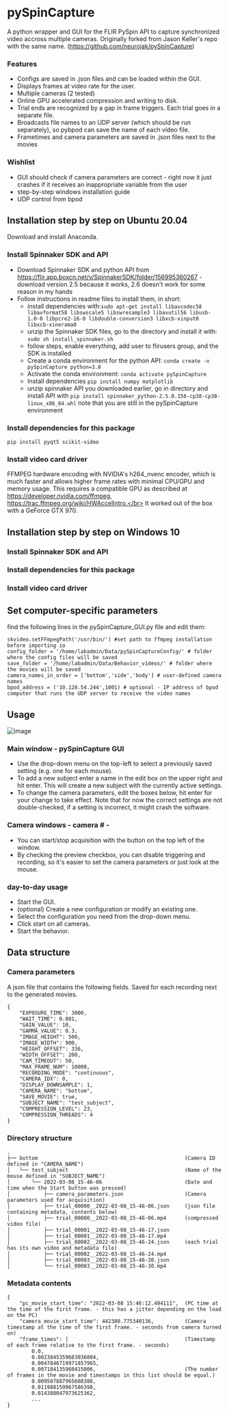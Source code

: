# pySpinCapture
A python wrapper and GUI for the FLIR PySpin API to capture synchronized video accross multiple cameras. Originally forked from Jason Keller's repo with the same name. (https://github.com/neurojak/pySpinCapture)
### Features
- Configs are saved in .json files and can be loaded within the GUI.
- Displays frames at video rate for the user.
- Multiple cameras (2 tested)
- Online GPU accelerated compression and writing to disk.
- Trial ends are recognized by a gap in frame triggers. Each trial goes in a separate file.
- Broadcasts file names to an UDP server (which should be run separately), so pybpod can save the name of each video file.
- Frametimes and camera parameters are saved in .json files next to the movies
### Wishlist
- GUI should check if camera parameters are correct - right now it just crashes if it receives an inappropriate variable from the user
- step-by-step windows installation guide
- UDP control from bpod
## Installation step by step on Ubuntu 20.04
Download and install Anaconda.
### Install Spinnaker SDK and API
- Download Spinnaker SDK and python API from https://flir.app.boxcn.net/v/SpinnakerSDK/folder/156995360267 - download version 2.5 because it works, 2.6 doesn't work for some reason in my hands
- Follow instructions in readme files to install them, in short:
   - install dependencies with:```sudo apt-get install libavcodec58 libavformat58 libswscale5 libswresample3 libavutil56 libusb-1.0-0 libpcre2-16-0 libdouble-conversion3 libxcb-xinput0 libxcb-xinerama0```
   - unzip the Spinnaker SDK files, go to the directory and install it with: ```sudo sh install_spinnaker.sh```
   - follow steps, enable everything, add user to flirusers group, and the SDK is installed
   - Create a conda environment for the python API: ```conda create -n pySpinCapture python=3.8```
   - Activate the conda environment: ```conda activate pySpinCapture```
   - Install dependencies ```pip install numpy matplotlib```
   - unzip spinnaker API you downloaded earlier, go in directory and install API with ```pip install spinnaker_python-2.5.0.156-cp38-cp38-linux_x86_64.whl``` note that you are still in the pySpinCapture environment

### Install dependencies for this package
```
pip install pyqt5 scikit-video 
```
### Install video card driver
FFMPEG hardware encoding with NVIDIA's h264_nvenc encoder, which is much faster and allows higher frame rates with minimal CPU/GPU and memory usage. This requires a compatible GPU as described at https://developer.nvidia.com/ffmpeg, https://trac.ffmpeg.org/wiki/HWAccelIntro.</br>
It worked out of the box with a GeForce GTX 970.

## Installation step by step on Windows 10
### Install Spinnaker SDK and API
### Install dependencies for this package
### Install video card driver

## Set computer-specific parameters
find the following lines in the pySpinCapture_GUI.py file and edit them:
```
skvideo.setFFmpegPath('/usr/bin/') #set path to ffmpeg installation before importing io
config_folder = '/home/labadmin/Data/pySpinCaptureConfig/' # folder where the config files will be saved
save_folder = '/home/labadmin/Data/Behavior_videos/' # folder where the movies will be saved
camera_names_in_order = ['bottom','side','body'] # user-defined camera names 
bpod_address = ('10.128.54.244',1001) # optional - IP address of bpod computer that runs the UDP server to receive the video names
```
## Usage
![image](https://user-images.githubusercontent.com/6236396/157129502-b13277c7-5e2d-4819-8aee-ba1f5b26e76c.png)
### Main window - pySpinCapture GUI
- Use the drop-down menu on the top-left to select a previously saved setting (e.g. one for each mouse).
- To add a new subject enter a name in the edit box on the upper right and hit enter. This will create a new subject with the currently active settings.
- To change the camera parameters, edit the boxes below, hit enter for your change to take effect. Note that for now the correct settings are not double-checked, if a setting is incorrect, it might crash the software.

### Camera windows - camera # - ####
- You can start/stop acquisition with the button on the top left of the window.
- By checking the preview checkbox, you can disable triggering and recording, so it's easier to set the camera parameters or just look at the mouse.

### day-to-day usage
- Start the GUI.
- (optional) Create a new configuration or modify an existing one.
- Select the configuration you need from the drop-down menu.
- Click start on all cameras.
- Start the behavior.

## Data structure
### Camera parameters
A json file that contains the following fields. Saved for each recording next to the generated movies.
```
{
    "EXPOSURE_TIME": 3000,
    "WAIT_TIME": 0.001,
    "GAIN_VALUE": 10,
    "GAMMA_VALUE": 0.3,
    "IMAGE_HEIGHT": 500,
    "IMAGE_WIDTH": 900,
    "HEIGHT_OFFSET": 336,
    "WIDTH_OFFSET": 200,
    "CAM_TIMEOUT": 50,
    "MAX_FRAME_NUM": 10000,
    "RECORDING_MODE": "continuous",
    "CAMERA_IDX": 0,
    "DISPLAY_DOWNSAMPLE": 1,
    "CAMERA_NAME": "bottom",
    "SAVE_MOVIE": true,
    "SUBJECT_NAME": "test_subject",
    "COMPRESSION_LEVEL": 23,
    "COMPRESSION_THREADS": 4
}
```
### Directory structure
```
.
├── bottom                                                (Camera ID defined in "CAMERA_NAME")
│   └── test_subject                                      (Name of the mouse defined in "SUBJECT_NAME")
│       └── 2022-03-08_15-46-06                           (Date and time when the Start button was pressed)
│           ├── camera_parameters.json                    (Camera parameters used for acquisition)
│           ├── trial_00000__2022-03-08_15-46-06.json     (json file containing metadata, contents below)
│           ├── trial_00000__2022-03-08_15-46-06.mp4      (compressed video file)
│           ├── trial_00001__2022-03-08_15-46-17.json      
│           ├── trial_00001__2022-03-08_15-46-17.mp4
│           ├── trial_00002__2022-03-08_15-46-24.json     (each trial has its own video and metadata file)
│           ├── trial_00002__2022-03-08_15-46-24.mp4
│           ├── trial_00003__2022-03-08_15-46-30.json
│           └── trial_00003__2022-03-08_15-46-30.mp4

```

### Metadata contents
```
{
    "pc_movie_start_time": "2022-03-08 15:46:12.494111",  (PC time at the time of the first frame. - this has a jitter depending on the load on the PC)
    "camera_movie_start_time": 442380.775340136,          (Camera timestamp at the time of the first frame. - seconds from camera turned on)
    "frame_times": [                                      (Timestamp of each frame relative to the first frame. - seconds)
        0.0,
        0.0023845359683036804,
        0.0047846719971857965,
        0.007184135960415006,                             (The number of frames in the movie and timestamps in this list should be equal.)
        0.009587887965608388,
        0.011988159967586398,
        0.014388047973625362,
        ...
}
```
